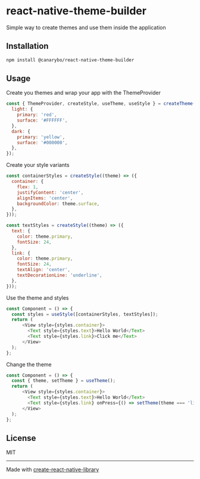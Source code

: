 # react-native-theme-builder

Simple way to create themes and use them inside the application

## Installation

```sh
npm install @canarybo/react-native-theme-builder
```

## Usage

Create you themes and wrap your app with the ThemeProvider
```js
const { ThemeProvider, createStyle, useTheme, useStyle } = createTheme({
  light: {
    primary: 'red',
    surface: '#FFFFFF',
  },
  dark: {
    primary: 'yellow',
    surface: '#000000',
  },
});
```

Create your style variants
```js
const containerStyles = createStyle((theme) => ({
  container: {
    flex: 1,
    justifyContent: 'center',
    alignItems: 'center',
    backgroundColor: theme.surface,
  },
}));

const textStyles = createStyle((theme) => ({
  text: {
    color: theme.primary,
    fontSize: 24,
  },
  link: {
    color: theme.primary,
    fontSize: 24,
    textAlign: 'center',
    textDecorationLine: 'underline',
  },
}));
```

Use the theme and styles
```js
const Component = () => {
  const styles = useStyle([containerStyles, textStyles]);
  return (
      <View style={styles.container}>
        <Text style={styles.text}>Hello World</Text>
        <Text style={styles.link}>Click me</Text>
      </View>
  );
};
```

Change the theme
```js
const Component = () => {
  const { theme, setTheme } = useTheme();
  return (
      <View style={styles.container}>
        <Text style={styles.text}>Hello World</Text>
        <Text style={styles.link} onPress={() => setTheme(theme === 'light' ? 'dark' : 'light')}>Click me</Text>
      </View>
  );
};
```

## License

MIT

---

Made with [create-react-native-library](https://github.com/callstack/react-native-builder-bob)
